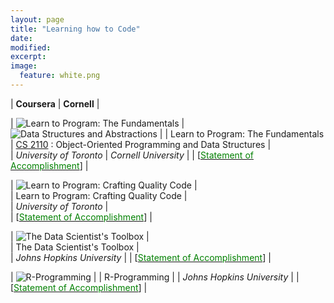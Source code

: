 ```yaml
---
layout: page
title: "Learning how to Code"
date: 
modified:
excerpt:
image:
  feature: white.png
---
```


|  **Coursera** |  **Cornell** |

| ![Learn to Program: The Fundamentals](http://jadeproulx.com/images/learning-code-fundamentals.png) | ![Data Structures and Abstractions](http://ecx.images-amazon.com/images/I/51xsoe5cdNL._SX258_BO1,204,203,200_.jpg) | 
| Learn to Program: The Fundamentals | [CS 2110](http://www.cs.cornell.edu/courses/cs2110/2013sp/courseinfo.html#about) : Object-Oriented Programming and Data Structures |   
| *University of Toronto* | *Cornell University* |
| [[<span style="color:green">Statement of Accomplishment</span>](https://dl.dropboxusercontent.com/u/51364198/Certificate_Learn-to-Program-the-Fundamentals.pdf)] |  

| ![Learn to Program: Crafting Quality Code](http://jadeproulx.com/images/learning-craft-code.png) |  
| Learn to Program: Crafting Quality Code |  
| *University of Toronto* |  
| [[<span style="color:green">Statement of Accomplishment</span>](https://dl.dropboxusercontent.com/u/51364198/Certificate_Crafting-Quality-Code.pdf)] |

| ![The Data Scientist's Toolbox](http://jadeproulx.com/images/data-scientist-toolbox.jpg) |  
| The Data Scientist's Toolbox |  
| *Johns Hopkins University* | 
| [[<span style="color:green">Statement of Accomplishment</span>](https://dl.dropboxusercontent.com/u/51364198/Certificate_Data-scientist-toolbox.pdf)] |

| ![R-Programming](http://jadeproulx.com/images/r-programming.jpg)  | 
| R-Programming  |
| *Johns Hopkins University*  | 
| [[<span style="color:green">Statement of Accomplishment</span>](https://dl.dropboxusercontent.com/u/51364198/Certificate-R-programming.pdf)] |




